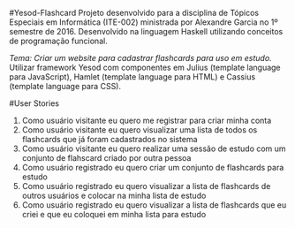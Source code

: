 #Yesod-Flashcard
Projeto desenvolvido para a disciplina de Tópicos Especiais em Informática (ITE-002) ministrada por Alexandre Garcia no 1º semestre de 2016.
Desenvolvido na linguagem Haskell utilizando conceitos de programação funcional.

*Tema: Criar um website para cadastrar flashcards para uso em estudo.*
Utilizar framework Yesod com componentes em Julius (template language para JavaScript), Hamlet (template language para HTML) e Cassius (template language para CSS).

#User Stories
1. Como usuário visitante eu quero me registrar para criar minha conta 
2. Como usuário visitante eu quero visualizar uma lista de todos os flashcards que já foram cadastrados no sistema
3. Como usuário visitante eu quero realizar uma sessão de estudo com um conjunto de flahscard criado por outra pessoa
4. Como usuário registrado eu quero criar um conjunto de flashcards para estudo
5. Como usuário registrado eu quero visualizar a lista de flashcards de outros usuários e colocar na minha lista de estudo
6. Como usuário registrado eu quero visualizar a lista de flashcards que eu criei e que eu coloquei em minha lista para estudo

